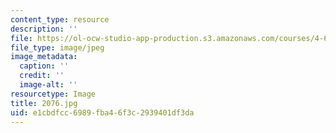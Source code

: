 ```yaml
---
content_type: resource
description: ''
file: https://ol-ocw-studio-app-production.s3.amazonaws.com/courses/4-614-religious-architecture-and-islamic-cultures-fall-2002/e1cbdfcc6989fba46f3c2939401df3da_2076.jpg
file_type: image/jpeg
image_metadata:
  caption: ''
  credit: ''
  image-alt: ''
resourcetype: Image
title: 2076.jpg
uid: e1cbdfcc-6989-fba4-6f3c-2939401df3da
---
```


